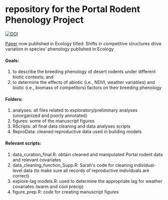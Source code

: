 # repository for the Portal Rodent Phenology Project
[![DOI](https://zenodo.org/badge/315314816.svg)](https://zenodo.org/doi/10.5281/zenodo.7327502)

[Paper](https://esajournals.onlinelibrary.wiley.com/doi/epdf/10.1002/ecy.4160) now published in Ecology titled: Shifts in competitive structures drive variation in species’ phenology published in Ecology 

#### Goals:  

1. to describe the breeding phenology of desert rodents under different biotic contexts; and   
2. to determine the effects of abiotic (i.e., NDVI, weather variables) and biotic (i.e., biomass of competitors) factors on their breeding phenology 

#### Folders:  

1. analyses: all files related to exploratory/preliminary analyses (unorganized and poorly annotated)  
2. figures: some of the manuscript figures  
3. RScripts: all final data cleaning and data analyses scripts  
4. ReproData: cleaned reproductive data used in building models  

#### Relevant scripts:  

1. data_curation_final.R: obtain cleaned and manipulated Portal rodent data and relevant covariates 
2. data_cleaning_function_Supp.R: Sarah's code for cleaning individual-level data (to make sure all records of reproductive individuals are correct)  
3. explore-lag models.R: used to determine the appropriate lag for weather covariates (warm and cool precip)  
4. figure_prep.R: code for creating manuscript figures  

